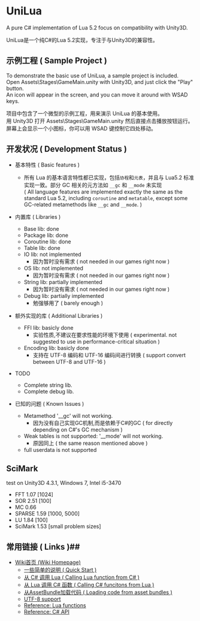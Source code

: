 # UniLua #

A pure C# implementation of Lua 5.2 focus on compatibility with Unity3D.  

UniLua是一个纯C#的Lua 5.2实现，专注于与Unity3D的兼容性。  

## 示例工程 ( Sample Project ) ##

To demonstrate the basic use of UniLua, a sample project is included.  
Open Assets\Stages\GameMain.unity with Unity3D, and just click the "Play" button.  
An icon will appear in the screen, and you can move it around with WSAD keys.

项目中包含了一个微型的示例工程，用来演示 UniLua 的基本使用。  
用 Unity3D 打开 Assets\Stages\GameMain.unity 然后直接点击播放按钮运行。  
屏幕上会显示一个小图标，你可以用 WSAD 键控制它四处移动。

## 开发状况 ( Development Status ) ##

* 基本特性 ( Basic features )
  * 所有 Lua 的基本语言特性都已实现，包括`协程`和`元表`，并且与 Lua5.2 标准实现一致。部分 GC 相关的元方法如 `__gc` 和 `__mode` 未实现  
    ( All language features are implemented exactly the same as the standard Lua 5.2, including `coroutine` and `metatable`, except some GC-related metamethods like `__gc` and `__mode`. )
* 内置库 ( Libraries )
  * Base lib: done
  * Package lib: done
  * Coroutine lib: done
  * Table lib: done
  * IO lib: not implemented
     * 因为暂时没有需求 ( not needed in our games right now )
  * OS lib: not implemented
     * 因为暂时没有需求 ( not needed in our games right now )
  * String lib: partially implemented
     * 因为暂时没有需求 ( not needed in our games right now )
  * Debug lib: partially implemented
     * 勉强够用了 ( barely enough )

* 额外实现的库 ( Additional Libraries )
  * FFI lib: basicly done
     * 实验性质,不建议在要求性能的环境下使用 ( experimental. not suggested to use in performance-critical situation )
  * Encoding lib: basicly done
     * 支持在 UTF-8 编码和 UTF-16 编码间进行转换 ( support convert between UTF-8 and UTF-16 )

* TODO
  * Complete string lib.
  * Complete debug lib.

* 已知的问题 ( Known Issues )
  * Metamethod '__gc' will not working.
     * 因为没有自己实现GC机制,而是依赖于C#的GC ( for directly depending on C#'s GC mechanism )
  * Weak tables is not supported: '__mode' will not working.
     * 原因同上 ( the same reason mentioned above )
  * full userdata is not supported

## SciMark ##

test on Unity3D 4.3.1, Windows 7, Intel i5-3470

* FFT 1.07  [1024]
* SOR 2.51  [100]
* MC 0.66
* SPARSE 1.59  [1000, 5000]
* LU 1.84  [100]
* SciMark 1.53  [small problem sizes]

## 常用链接 ( Links )##

* [Wiki首页 (Wiki Homepage)](https://github.com/xebecnan/UniLua/wiki)
  * [一些简单的说明 ( Quick Start )](https://github.com/xebecnan/UniLua/wiki/%E4%B8%80%E4%BA%9B%E7%AE%80%E5%8D%95%E7%9A%84%E8%AF%B4%E6%98%8E-%28-Quick-Start-%29)
  * [从 C# 调用 Lua ( Calling Lua function from C# )](https://github.com/xebecnan/UniLua/wiki/%E4%BB%8E-C%23-%E8%B0%83%E7%94%A8-Lua-%28-Calling-Lua-function-from-C%23-%29)
  * [从 Lua 调用 C# 函数 ( Calling C# funcitons from Lua )](https://github.com/xebecnan/UniLua/wiki/%E4%BB%8E-Lua-%E8%B0%83%E7%94%A8-C%23-%E5%87%BD%E6%95%B0-%28-Calling-C%23-funcitons-from-Lua-%29)
  * [从AssetBundle加载代码 ( Loading code from asset bundles )](https://github.com/xebecnan/UniLua/wiki/%E4%BB%8Eassetbundle%E5%8A%A0%E8%BD%BD%E4%BB%A3%E7%A0%81-%28-loading-code-from-asset-bundles-%29)
  * [UTF-8 support](https://github.com/xebecnan/UniLua/wiki/Utf-8-support)
  * [Reference: Lua functions](https://github.com/xebecnan/UniLua/wiki/Lua-functions)
  * [Reference: C# API](https://github.com/xebecnan/UniLua/wiki/C%23-API)
